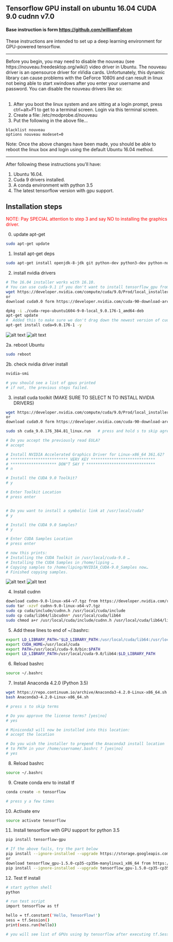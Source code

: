 ## Tensorflow GPU install on ubuntu 16.04 CUDA 9.0 cudnn v7.0
#### Base instruction is form https://github.com/williamFalcon

These instructions are intended to set up a deep learning environment for GPU-powered tensorflow.    

<hr>
Before you begin, you may need to disable the nouveau (see https://nouveau.freedesktop.org/wiki/) video driver in Ubuntu.  The nouveau driver is an opensource driver for nVidia cards.  Unfortunately, this dynamic library can cause problems with the GeForce 1080ti and can result in linux not being able to start xwindows after you enter your username and password.  You can disable the nouveau drivers like so:<br><br>

1. After you boot the linux system and are sitting at a login prompt, press ctrl+alt+F1 to get to a terminal screen.  Login via this terminal screen.
2. Create a file: /etc/modprobe.d/nouveau
3.  Put the following in the above file...
```
blacklist nouveau
options nouveau modeset=0
```

Note: Once the above changes have been made, you should be able to reboot the linux box and login using the default Ubuntu 16.04 method.
<hr>

After following these instructions you'll have:

1. Ubuntu 16.04. 
2. Cuda 9 drivers installed.
3. A conda environment with python 3.5   
4. The latest tensorflow version with gpu support.   

## Installation steps   

<span style="color:red">NOTE: Pay SPECIAL attention to step 3 and say NO to installing the graphics driver.</span>   

0. update apt-get   
``` bash 
sudo apt-get update
```
   
1. Install apt-get deps  
``` bash
sudo apt-get install openjdk-8-jdk git python-dev python3-dev python-numpy python3-numpy build-essential python-pip python3-pip python-virtualenv swig python-wheel libcurl3-dev   
```

2. install nvidia drivers 
``` bash
# The 16.04 installer works with 16.10.
# You can use cuda-9.1 if you don't want to install tensorflow_gpu from pre-compiled whl file
wget https://developer.nvidia.com/compute/cuda/9.0/Prod/local_installers/cuda-repo-ubuntu1604-9-0-local_9.0.176-1_amd64-deb
or
download cuda9.0 form https://developer.nvidia.com/cuda-90-download-archive (See the below picture)

dpkg -i ./cuda-repo-ubuntu1604-9-0-local_9.0.176-1_amd64-deb
apt-get update
#  Added this to make sure we don't drag down the newest version of cuda!
apt-get install cuda=9.0.176-1 -y
```    
![alt text](https://github.com/m-nasiri/tensorflow/blob/master/tensorflow-gpu-install-ubuntu-16.04-cuda9.0-cudnn7.0/images/tk_deb.png)
![alt text](https://github.com/m-nasiri/tensorflow/blob/master/tensorflow-gpu-install-ubuntu-16.04-cuda9.0-cudnn7.0/images/tk_deb2.png)

2a. reboot Ubuntu
```bash
sudo reboot
```    

2b. check nvidia driver install 
``` bash
nvidia-smi   

# you should see a list of gpus printed    
# if not, the previous steps failed.   
``` 

3. install cuda toolkit (MAKE SURE TO SELECT N TO INSTALL NVIDIA DRIVERS)
``` bash
wget https://developer.nvidia.com/compute/cuda/9.0/Prod/local_installers/cuda_9.0.176_384.81_linux-run
or
download cuda9.0 form https://developer.nvidia.com/cuda-90-download-archive (See the below picture)

sudo sh cuda_9.0.176_384.81_linux.run   # press and hold s to skip agreement   

# Do you accept the previously read EULA?
# accept

# Install NVIDIA Accelerated Graphics Driver for Linux-x86_64 361.62?
# ************************* VERY KEY ****************************
# ******************** DON"T SAY Y ******************************
# n

# Install the CUDA 9.0 Toolkit?
# y

# Enter Toolkit Location
# press enter


# Do you want to install a symbolic link at /usr/local/cuda?
# y

# Install the CUDA 9.0 Samples?
# y

# Enter CUDA Samples Location
# press enter    

# now this prints: 
# Installing the CUDA Toolkit in /usr/local/cuda-9.0 …
# Installing the CUDA Samples in /home/liping …
# Copying samples to /home/liping/NVIDIA_CUDA-9.0_Samples now…
# Finished copying samples.
```    
![alt text](https://github.com/m-nasiri/tensorflow/blob/master/tensorflow-gpu-install-ubuntu-16.04-cuda9.0-cudnn7.0/images/tk_runfile.png)
![alt text](https://github.com/m-nasiri/tensorflow/blob/master/tensorflow-gpu-install-ubuntu-16.04-cuda9.0-cudnn7.0/images/tk_runfile2.png)

4. Install cudnn   
``` bash
download cudnn-9.0-linux-x64-v7.tgz from https://developer.nvidia.com/rdp/cudnn-download
sudo tar -xzvf cudnn-9.0-linux-x64-v7.tgz   
sudo cp cuda/include/cudnn.h /usr/local/cuda/include
sudo cp cuda/lib64/libcudnn* /usr/local/cuda/lib64
sudo chmod a+r /usr/local/cuda/include/cudnn.h /usr/local/cuda/lib64/libcudnn*
```    

5. Add these lines to end of ~/.bashrc:   
``` bash
export LD_LIBRARY_PATH="$LD_LIBRARY_PATH:/usr/local/cuda/lib64:/usr/local/cuda/extras/CUPTI/lib64"
export CUDA_HOME=/usr/local/cuda
export PATH=/usr/local/cuda-9.0/bin:$PATH
export LD_LIBRARY_PATH=/usr/local/cuda-9.0/lib64:$LD_LIBRARY_PATH
```   

6. Reload bashrc     
``` bash 
source ~/.bashrc
```   

7. Install Anaconda 4.2.0 (Python 3.5)   
``` bash
wget https://repo.continuum.io/archive/Anaconda3-4.2.0-Linux-x86_64.sh
bash Anaconda3-4.2.0-Linux-x86_64.sh   

# press s to skip terms   

# Do you approve the license terms? [yes|no]
# yes

# Miniconda3 will now be installed into this location:
# accept the location

# Do you wish the installer to prepend the Anaconda3 install location
# to PATH in your /home/username/.bashrc ? [yes|no]
# yes    

```   

8. Reload bashrc     
``` bash 
source ~/.bashrc
```   

9. Create conda env to install tf   
``` bash
conda create -n tensorflow

# press y a few times 
```   

10. Activate env   
``` bash
source activate tensorflow   
```

11. Install tensorflow with GPU support for python 3.5  
``` bash
pip install tensorflow-gpu

# If the above fails, try the part below
pip install --ignore-installed --upgrade https://storage.googleapis.com/tensorflow/linux/gpu/tensorflow_gpu-1.5.0-cp35-cp35m-manylinux1_x86_64.whl
or 
download tensorflow_gpu-1.5.0-cp35-cp35m-manylinux1_x86_64 from https://pypi.python.org/pypi/tensorflow-gpu
pip install --ignore-installed --upgrade tensorflow_gpu-1.5.0-cp35-cp35m-manylinux1_x86_64.whl
```   

12. Test tf install   
``` bash
# start python shell   
python

# run test script   
import tensorflow as tf   

hello = tf.constant('Hello, TensorFlow!')
sess = tf.Session()
print(sess.run(hello))

# you will see list of GPUs using by tensorflow after executing tf.Session()
```  

